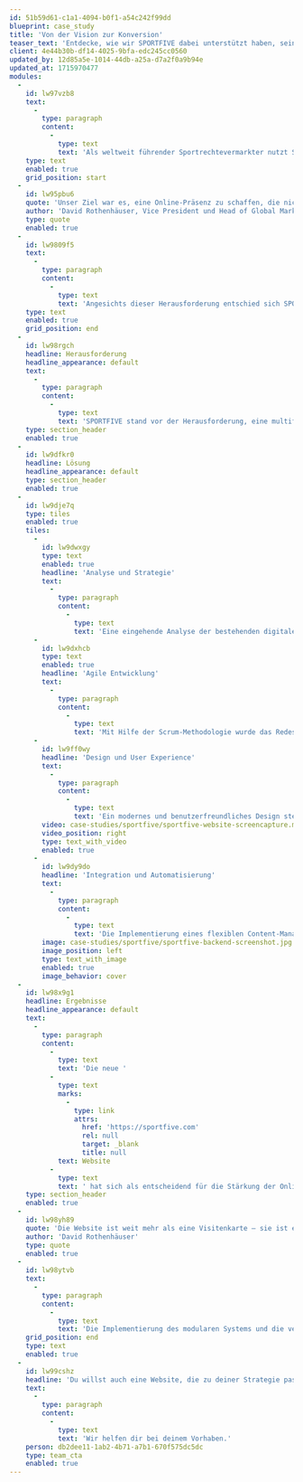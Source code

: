 ```yaml
---
id: 51b59d61-c1a1-4094-b0f1-a54c242f99dd
blueprint: case_study
title: 'Von der Vision zur Konversion'
teaser_text: 'Entdecke, wie wir SPORTFIVE dabei unterstützt haben, seine digitale Präsenz neu zu gestalten und eine Website zu schaffen, die nicht nur informiert, sondern aktiv zur Kundengewinnung beiträgt.'
client: 4e44b30b-df14-4025-9bfa-edc245cc0560
updated_by: 12d85a5e-1014-44db-a25a-d7a2f0a9b94e
updated_at: 1715970477
modules:
  -
    id: lw97vzb8
    text:
      -
        type: paragraph
        content:
          -
            type: text
            text: 'Als weltweit führender Sportrechtevermarkter nutzt SPORTFIVE sein vielfältiges Dienstleistungsportfolio, um Marken und Rechteinhaber mit maßgeschneiderten, kreativen Lösungen zusammenzuführen und deren globale Reichweite sowie Sichtbarkeit effektiv zu steigern. Ursprünglich bestand die Webpräsenz von SPORTFIVE aus einer einfachen Single-Page-Website, ergänzt durch diverse themenspezifische Satellitenseiten, die nicht das volle Potenzial des Unternehmens ausschöpften.'
    type: text
    enabled: true
    grid_position: start
  -
    id: lw95pbu6
    quote: 'Unser Ziel war es, eine Online-Präsenz zu schaffen, die nicht nur informativ ist, sondern aktiv zur Kundengewinnung beiträgt und unsere Marktführerschaft unterstreicht'
    author: 'David Rothenhäuser, Vice President und Head of Global Marketing Communications bei SPORTFIVE'
    type: quote
    enabled: true
  -
    id: lw9809f5
    text:
      -
        type: paragraph
        content:
          -
            type: text
            text: 'Angesichts dieser Herausforderung entschied sich SPORTFIVE für eine grundlegende Überarbeitung seiner Online-Präsenz. Ziel war es, eine kohärente und ansprechende Online-Identität zu etablieren, die nicht nur als Informationsquelle dient, sondern auch als effektiver Vertriebskanal fungiert. Hierfür wählte SPORTFIVE mit 21st digital einen Partner, der in der Lage ist, die Webseite strategisch neu zu konzipieren und zu entwickeln.'
    type: text
    enabled: true
    grid_position: end
  -
    id: lw98rgch
    headline: Herausforderung
    headline_appearance: default
    text:
      -
        type: paragraph
        content:
          -
            type: text
            text: 'SPORTFIVE stand vor der Herausforderung, eine multifunktionale Website zu entwickeln, die spezifische, landesweite Kampagnen unterstützt und effiziente Lead-Generierungsprozesse fördert. Das Ziel war, eine Website zu schaffen, die sich nahtlos in bestehende CRM-Systeme integriert und gleichzeitig attraktiv für neue Kunden ist.'
    type: section_header
    enabled: true
  -
    id: lw9dfkr0
    headline: Lösung
    headline_appearance: default
    type: section_header
    enabled: true
  -
    id: lw9dje7q
    type: tiles
    enabled: true
    tiles:
      -
        id: lw9dwxgy
        type: text
        enabled: true
        headline: 'Analyse und Strategie'
        text:
          -
            type: paragraph
            content:
              -
                type: text
                text: 'Eine eingehende Analyse der bestehenden digitalen Assets war der erste Schritt, gefolgt von einer strategischen Neuplanung, die darauf abzielte, die Website als zentralen Touchpoint im digitalen Ökosystem von SPORTFIVE zu etablieren.'
      -
        id: lw9dxhcb
        type: text
        enabled: true
        headline: 'Agile Entwicklung'
        text:
          -
            type: paragraph
            content:
              -
                type: text
                text: 'Mit Hilfe der Scrum-Methodologie wurde das Redesign in zweiwöchigen Sprints durchgeführt, wobei regelmäßige Abstimmungen sicherstellten, dass alle Teammitglieder auf dem gleichen Stand waren und die Ziele effizient erreicht wurden.'
      -
        id: lw9ff0wy
        headline: 'Design und User Experience'
        text:
          -
            type: paragraph
            content:
              -
                type: text
                text: 'Ein modernes und benutzerfreundliches Design stellte sicher, dass die Website nicht nur ansprechend aussah, sondern auch die Interaktion mit den Nutzern förderte und die Conversion Rate steigerte.'
        video: case-studies/sportfive/sportfive-website-screencapture.mp4
        video_position: right
        type: text_with_video
        enabled: true
      -
        id: lw9dy9do
        headline: 'Integration und Automatisierung'
        text:
          -
            type: paragraph
            content:
              -
                type: text
                text: 'Die Implementierung eines flexiblen Content-Management-Systems und die Integration von Funktionen zur Lead-Generierung waren entscheidend für die Steigerung der Effizienz und die Erreichung der Geschäftsziele.'
        image: case-studies/sportfive/sportfive-backend-screenshot.jpg
        image_position: left
        type: text_with_image
        enabled: true
        image_behavior: cover
  -
    id: lw98x9g1
    headline: Ergebnisse
    headline_appearance: default
    text:
      -
        type: paragraph
        content:
          -
            type: text
            text: 'Die neue '
          -
            type: text
            marks:
              -
                type: link
                attrs:
                  href: 'https://sportfive.com'
                  rel: null
                  target: _blank
                  title: null
            text: Website
          -
            type: text
            text: ' hat sich als entscheidend für die Stärkung der Online-Präsenz und die Förderung des Geschäftswachstums erwiesen. Das positive Feedback von Kunden und internen Stakeholdern sowie die signifikante Steigerung der Conversion Rate bestätigen den Erfolg der Initiative.'
    type: section_header
    enabled: true
  -
    id: lw98yh89
    quote: 'Die Website ist weit mehr als eine Visitenkarte – sie ist ein entscheidender Treiber für unser Geschäft. Durch die Neugestaltung konnten wir unsere Markenpräsenz signifikant steigern und effektiv neue Kundenbeziehungen aufbauen'
    author: 'David Rothenhäuser'
    type: quote
    enabled: true
  -
    id: lw98ytvb
    text:
      -
        type: paragraph
        content:
          -
            type: text
            text: 'Die Implementierung des modularen Systems und die verbesserte Flexibilität im Content-Management haben es SPORTFIVE ermöglicht, schnell und autonom auf Marktveränderungen zu reagieren und spezifische Kampangen effektiv zu managen.'
    grid_position: end
    type: text
    enabled: true
  -
    id: lw99cshz
    headline: 'Du willst auch eine Website, die zu deiner Strategie passt?'
    text:
      -
        type: paragraph
        content:
          -
            type: text
            text: 'Wir helfen dir bei deinem Vorhaben.'
    person: db2dee11-1ab2-4b71-a7b1-670f575dc5dc
    type: team_cta
    enabled: true
---
```

